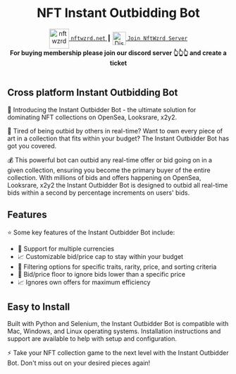 <h1 align="center">NFT Instant Outbidding Bot</h1>
<div align="center">

<a href="http://www.nftwzrd.net/">
  <img align="center" alt="nftwzrd" width="45px" src="https://avatars.githubusercontent.com/u/93735282?s=400&u=d29fa83e02d4386a9cf92c7315f8d355d9fae489&v=4" />
	<code>nftwzrd.net</code>
</a>
	<span> ┃ </span>
	
  <a href="https://discord.gg/xHgnePtV7s" style="margin-top: 12px;">
  <img  align="center" alt="Discord link" width="30px" src="https://raw.githubusercontent.com/peterthehan/peterthehan/master/assets/discord.svg" />
	  <code>Join NftWzrd Server</code>
</a>
<br />

</div>
	
<div align="center">
  <strong>For buying membership please join our discord server 👆👆👆 and create a ticket </strong>
</div>
<br />

## Cross platform Instant Outbidding Bot
:rocket: Introducing the Instant Outbidder Bot - the ultimate solution for dominating NFT collections on OpenSea, Looksrare, x2y2. 

:thinking: Tired of being outbid by others in real-time? Want to own every piece of art in a collection that fits within your budget? The Instant Outbidder Bot has got you covered.

:moneybag: This powerful bot can outbid any real-time offer or bid going on in a given collection, ensuring you become the primary buyer of the entire collection. With millions of bids and offers happening on OpenSea, Looksrare, x2y2 the Instant Outbidder Bot is designed to outbid all real-time bids within a second by percentage increments on users' bids.

## Features
:star: Some key features of the Instant Outbidder Bot include:

- :money_with_wings: Support for multiple currencies
- :chart_with_upwards_trend: Customizable bid/price cap to stay within your budget
- :mag_right: Filtering options for specific traits, rarity, price, and sorting criteria
- :money_with_wings: Bid/price floor to ignore bids lower than a specific price
- :chart_with_upwards_trend: Ignores own offers for maximum efficiency

## Easy to Install

Built with Python and Selenium, the Instant Outbidder Bot is compatible with Mac, Windows, and Linux operating systems. Installation instructions and support are available to help with setup and configuration.

:zap: Take your NFT collection game to the next level with the Instant Outbidder Bot. Don't miss out on your desired pieces again!
